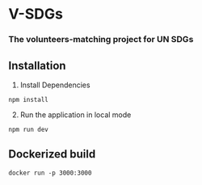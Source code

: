 # V-SDGs

### The volunteers-matching project for UN SDGs

## Installation
1. Install Dependencies
```shell
npm install
```

2. Run the application in local mode
```shell
npm run dev
```

## Dockerized build
```shell
docker run -p 3000:3000 
```
